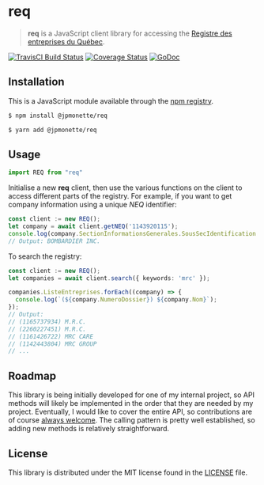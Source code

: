 # req

> **req** is a JavaScript client library for accessing the [Registre des entreprises du Québec](http://www.registreentreprises.gouv.qc.ca/en/default.aspx).

[![TravisCI Build Status](https://travis-ci.org/jpmonette/req-ts.svg)](https://travis-ci.org/jpmonette/req-ts) [![Coverage Status](https://coveralls.io/repos/jpmonette/req-ts/badge.svg?branch=master&service=github)](https://coveralls.io/github/jpmonette/req-ts?branch=master) [![GoDoc](https://godoc.org/github.com/jpmonette/req-ts?status.svg)](https://godoc.org/github.com/jpmonette/req-ts)

## Installation

This is a JavaScript module available through the [npm registry](https://www.npmjs.com/).

```sh
$ npm install @jpmonette/req
```

```sh
$ yarn add @jpmonette/req
```

## Usage

```js
import REQ from "req"
```

Initialise a new **req** client, then use the various functions on the client to access different parts of the registry. For example, if you want to get company information using a unique *NEQ* identifier:

```ts
const client := new REQ();
let company = await client.getNEQ('1143920115');
console.log(company.SectionInformationsGenerales.SousSecIdentification.NomEntreprise)
// Output: BOMBARDIER INC.
```

To search the registry:

```ts
const client := new REQ();
let companies = await client.search({ keywords: 'mrc' });

companies.ListeEntreprises.forEach((company) => {
  console.log(`(${company.NumeroDossier}) ${company.Nom}`);
});
// Output:
// (1165737934) M.R.C.
// (2260227451) M.R.C.
// (1161426722) MRC CARE
// (1142443804) MRC GROUP
// ...
```

## Roadmap

This library is being initially developed for one of my internal project,
so API methods will likely be implemented in the order that they are
needed by my project. Eventually, I would like to cover the entire API,
so contributions are of course [always welcome][contributing]. The
calling pattern is pretty well established, so adding new methods is relatively
straightforward.

[contributing]: CONTRIBUTING.md


## License

This library is distributed under the MIT license found in the [LICENSE](./LICENSE)
file.